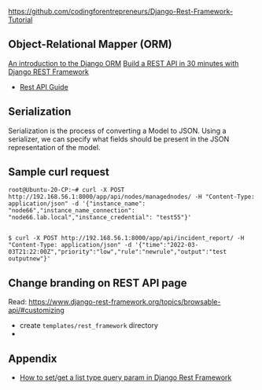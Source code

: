 
https://github.com/codingforentrepreneurs/Django-Rest-Framework-Tutorial


## Object-Relational Mapper (ORM)

[An introduction to the Django ORM](https://opensource.com/article/17/11/django-orm)
[Build a REST API in 30 minutes with Django REST Framework](https://medium.com/swlh/build-your-first-rest-api-with-django-rest-framework-e394e39a482c)

- [Rest API Guide](https://www.bezkoder.com/django-rest-api/#1_Technology)

## Serialization

Serialization is the process of converting a Model to JSON. Using a serializer, we can specify what fields should be present in the JSON representation of the model.

## Sample curl request

```shell
root@Ubuntu-20-CP:~# curl -X POST http://192.168.56.1:8000/app/api/nodes/managednodes/ -H "Content-Type: application/json" -d '{"instance_name": "node66","instance_name_connection": "node66.lab.local","instance_credential": "test55"}'


$ curl -X POST http://192.168.56.1:8000/app/api/incident_report/ -H "Content-Type: application/json" -d '{"time":"2022-03-03T21:22:00Z","priority":"low","rule":"newrule","output":"test outputnew"}'
```

## Change branding on REST API page

Read: https://www.django-rest-framework.org/topics/browsable-api/#customizing

- create `templates/rest_framework` directory
- 
## Appendix

- [How to set/get a list type query param in Django Rest Framework](https://lucyeun95.medium.com/how-to-set-get-a-list-type-query-param-in-django-rest-framework-831f30476111)